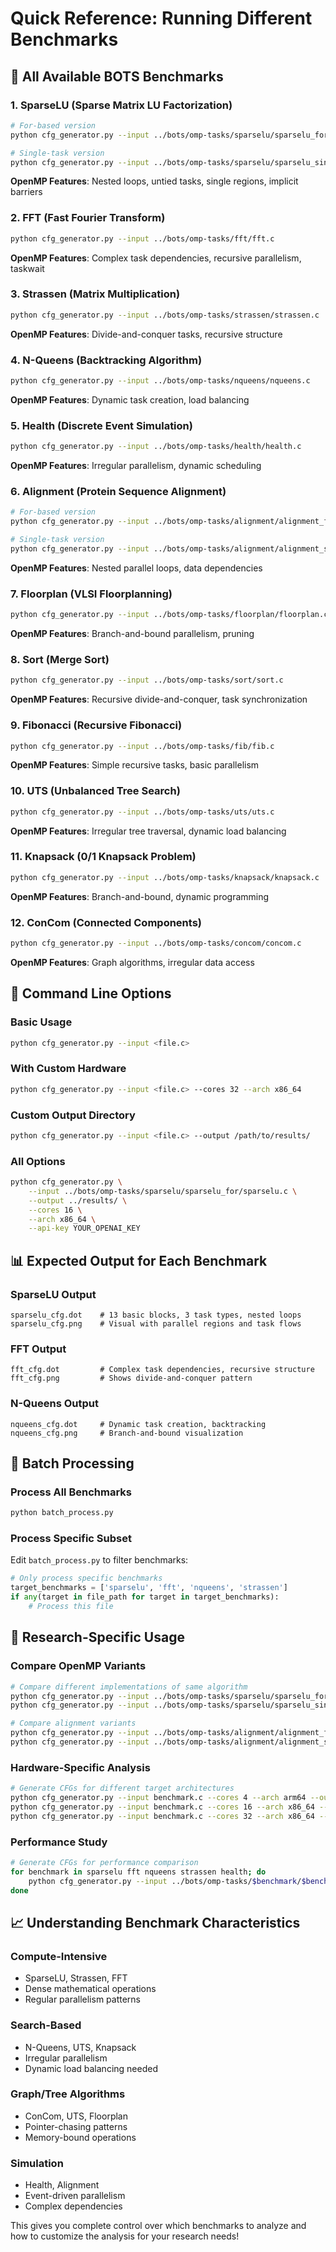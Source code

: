# Quick Reference: Running Different Benchmarks

## 🎯 All Available BOTS Benchmarks

### 1. **SparseLU** (Sparse Matrix LU Factorization)
```bash
# For-based version
python cfg_generator.py --input ../bots/omp-tasks/sparselu/sparselu_for/sparselu.c

# Single-task version  
python cfg_generator.py --input ../bots/omp-tasks/sparselu/sparselu_single/sparselu.c
```
**OpenMP Features**: Nested loops, untied tasks, single regions, implicit barriers

### 2. **FFT** (Fast Fourier Transform)
```bash
python cfg_generator.py --input ../bots/omp-tasks/fft/fft.c
```
**OpenMP Features**: Complex task dependencies, recursive parallelism, taskwait

### 3. **Strassen** (Matrix Multiplication)
```bash
python cfg_generator.py --input ../bots/omp-tasks/strassen/strassen.c
```
**OpenMP Features**: Divide-and-conquer tasks, recursive structure

### 4. **N-Queens** (Backtracking Algorithm)
```bash
python cfg_generator.py --input ../bots/omp-tasks/nqueens/nqueens.c
```
**OpenMP Features**: Dynamic task creation, load balancing

### 5. **Health** (Discrete Event Simulation)
```bash
python cfg_generator.py --input ../bots/omp-tasks/health/health.c
```
**OpenMP Features**: Irregular parallelism, dynamic scheduling

### 6. **Alignment** (Protein Sequence Alignment)
```bash
# For-based version
python cfg_generator.py --input ../bots/omp-tasks/alignment/alignment_for/alignment.c

# Single-task version
python cfg_generator.py --input ../bots/omp-tasks/alignment/alignment_single/alignment.c
```
**OpenMP Features**: Nested parallel loops, data dependencies

### 7. **Floorplan** (VLSI Floorplanning)
```bash
python cfg_generator.py --input ../bots/omp-tasks/floorplan/floorplan.c
```
**OpenMP Features**: Branch-and-bound parallelism, pruning

### 8. **Sort** (Merge Sort)
```bash
python cfg_generator.py --input ../bots/omp-tasks/sort/sort.c
```
**OpenMP Features**: Recursive divide-and-conquer, task synchronization

### 9. **Fibonacci** (Recursive Fibonacci)
```bash
python cfg_generator.py --input ../bots/omp-tasks/fib/fib.c
```
**OpenMP Features**: Simple recursive tasks, basic parallelism

### 10. **UTS** (Unbalanced Tree Search)
```bash
python cfg_generator.py --input ../bots/omp-tasks/uts/uts.c
```
**OpenMP Features**: Irregular tree traversal, dynamic load balancing

### 11. **Knapsack** (0/1 Knapsack Problem)
```bash
python cfg_generator.py --input ../bots/omp-tasks/knapsack/knapsack.c
```
**OpenMP Features**: Branch-and-bound, dynamic programming

### 12. **ConCom** (Connected Components)
```bash
python cfg_generator.py --input ../bots/omp-tasks/concom/concom.c
```
**OpenMP Features**: Graph algorithms, irregular data access

## 🔧 Command Line Options

### Basic Usage
```bash
python cfg_generator.py --input <file.c>
```

### With Custom Hardware
```bash
python cfg_generator.py --input <file.c> --cores 32 --arch x86_64
```

### Custom Output Directory
```bash
python cfg_generator.py --input <file.c> --output /path/to/results/
```

### All Options
```bash
python cfg_generator.py \
    --input ../bots/omp-tasks/sparselu/sparselu_for/sparselu.c \
    --output ../results/ \
    --cores 16 \
    --arch x86_64 \
    --api-key YOUR_OPENAI_KEY
```

## 📊 Expected Output for Each Benchmark

### SparseLU Output
```
sparselu_cfg.dot    # 13 basic blocks, 3 task types, nested loops
sparselu_cfg.png    # Visual with parallel regions and task flows
```

### FFT Output  
```
fft_cfg.dot         # Complex task dependencies, recursive structure
fft_cfg.png         # Shows divide-and-conquer pattern
```

### N-Queens Output
```
nqueens_cfg.dot     # Dynamic task creation, backtracking
nqueens_cfg.png     # Branch-and-bound visualization
```

## 🚀 Batch Processing

### Process All Benchmarks
```bash
python batch_process.py
```

### Process Specific Subset
Edit `batch_process.py` to filter benchmarks:
```python
# Only process specific benchmarks
target_benchmarks = ['sparselu', 'fft', 'nqueens', 'strassen']
if any(target in file_path for target in target_benchmarks):
    # Process this file
```

## 🎯 Research-Specific Usage

### Compare OpenMP Variants
```bash
# Compare different implementations of same algorithm
python cfg_generator.py --input ../bots/omp-tasks/sparselu/sparselu_for/sparselu.c --output results/sparselu_for/
python cfg_generator.py --input ../bots/omp-tasks/sparselu/sparselu_single/sparselu.c --output results/sparselu_single/

# Compare alignment variants
python cfg_generator.py --input ../bots/omp-tasks/alignment/alignment_for/alignment.c --output results/alignment_for/
python cfg_generator.py --input ../bots/omp-tasks/alignment/alignment_single/alignment.c --output results/alignment_single/
```

### Hardware-Specific Analysis
```bash
# Generate CFGs for different target architectures
python cfg_generator.py --input benchmark.c --cores 4 --arch arm64 --output results/embedded/
python cfg_generator.py --input benchmark.c --cores 16 --arch x86_64 --output results/workstation/
python cfg_generator.py --input benchmark.c --cores 32 --arch x86_64 --output results/server/
```

### Performance Study
```bash
# Generate CFGs for performance comparison
for benchmark in sparselu fft nqueens strassen health; do
    python cfg_generator.py --input ../bots/omp-tasks/$benchmark/$benchmark.c --output results/$benchmark/
done
```

## 📈 Understanding Benchmark Characteristics

### **Compute-Intensive**
- SparseLU, Strassen, FFT
- Dense mathematical operations
- Regular parallelism patterns

### **Search-Based**
- N-Queens, UTS, Knapsack
- Irregular parallelism
- Dynamic load balancing needed

### **Graph/Tree Algorithms**
- ConCom, UTS, Floorplan
- Pointer-chasing patterns
- Memory-bound operations

### **Simulation**
- Health, Alignment
- Event-driven parallelism
- Complex dependencies

This gives you complete control over which benchmarks to analyze and how to customize the analysis for your research needs!

